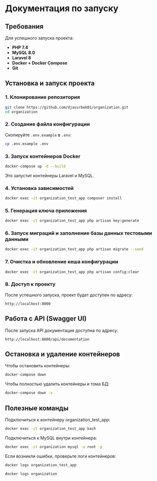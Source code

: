 # Документация по запуску

## Требования

Для успешного запуска проекта:
- **PHP 7.4**
- **MySQL 8.0**
- **Laravel 8**
- **Docker + Docker Compose**
- **Git**

## Установка и запуск проекта

### 1. Клонирование репозитория
```sh
git clone https://github.com/djasurbek01/organization.git
cd organization
```

### 2. Создание файла конфигурации

Скопируйте `.env.example` в `.env`:
```sh
cp .env.example .env
```

### 3. Запуск контейнеров Docker

```sh
docker-compose up -d --build
```
Это запустит контейнеры Laravel и MySQL.

### 4. Установка зависимостей
```sh
docker exec -it organization_test_app composer install
```

### 5. Генерация ключа приложения
```sh
docker exec -it organization_test_app php artisan key:generate
```

### 6. Запуск миграций и заполнение базы данных тестовыми данными
```sh
docker exec -it organization_test_app php artisan migrate --seed
```

### 7. Очистка и обновление кеша конфигурации
```sh
docker exec -it organization_test_app php artisan config:clear
```

### 8. Доступ к проекту

После успешного запуска, проект будет доступен по адресу:
```
http://localhost:8000
```

## Работа с API (Swagger UI)
После запуска API документация доступна по адресу:
```
http://localhost:8000/api/documentation
```

## Остановка и удаление контейнеров

Чтобы остановить контейнеры:
```sh
docker-compose down
```

Чтобы полностью удалить контейнеры и тома БД:
```sh
docker-compose down -v
```

## Полезные команды

Подключиться к контейнеру organization_test_app:
```sh
docker exec -it organization_test_app bash
```

Подключиться к MySQL внутри контейнера:
```sh
docker exec -it organization mysql -u root -p
```
 Если возникли ошибки, проверьте логи контейнеров:
```sh
docker logs organization_test_app
```
```sh
docker logs organization
```

